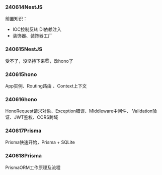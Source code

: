 ### 240614NestJS
前置知识：
- IOC控制反转 DI依赖注入
- 装饰器、装饰器工厂

### 240615NestJS
受不了，没坚持下来😇，改hono了

### 240615hono
App实例、Routing路由 、Context上下文

### 240616hono
HonoRequest请求对象、Exception错误、Middleware中间件、
Validation验证、JWT鉴权、CORS跨域

### 240617Prisma
Prisma快速开始，Prisma + SQLite

### 240618Prisma
PrismaORM工作原理及流程
